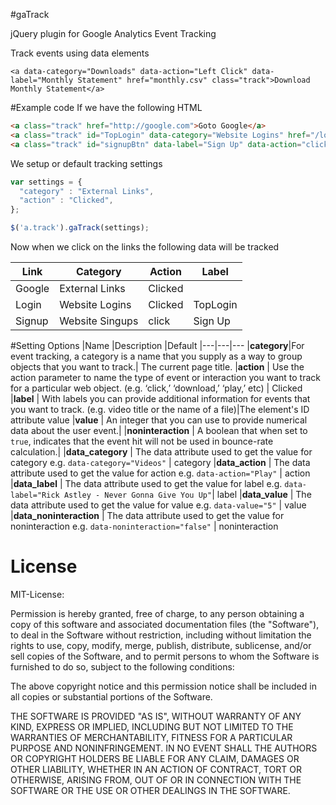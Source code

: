 #gaTrack

jQuery plugin for Google Analytics Event Tracking

Track events using data elements
```
<a data-category="Downloads" data-action="Left Click" data-label="Monthly Statement" href="monthly.csv" class="track">Download Monthly Statement</a>
```
#Example code
If we have the following HTML
```html
<a class="track" href="http://google.com">Goto Google</a>
<a class="track" id="TopLogin" data-category="Website Logins" href="/login">Login</a>
<a class="track" id="signupBtn" data-label="Sign Up" data-action="click" data-category="Website Singups" href="/signup">Signup</a>
```
We setup or default tracking settings
```javascript
var settings = {
  "category" : "External Links",
  "action" : "Clicked",
};

$('a.track').gaTrack(settings);
```
Now when we click on the links the following data will be tracked

|Link | Category| Action| Label
|-----|---------|-------|-------
|Google | External Links | Clicked |
|Login | Website Logins | Clicked | TopLogin
|Signup | Website Singups | click | Sign Up

#Setting Options
|Name |Description |Default
|---|---|---
|**category**|For event tracking, a category is a name that you supply as a way to group objects that you want to track.| The current  page title.
|**action** | Use the action parameter to name the type of event or interaction you want to track for a particular web object. (e.g. ‘click,’ ‘download,’ ‘play,’ etc) | Clicked
|**label** | With labels you can provide additional information for events that you want to track. (e.g. video title or the name of a file)|The element's ID attribute value
|**value** | An integer that you can use to provide numerical data about the user event.|
|**noninteraction** | A boolean that when set to `true`, indicates that the event hit will not be used in bounce-rate calculation.|
|**data_category** | The data attribute used to get the value for category e.g. `data-category="Videos"` | category
|**data_action** | The data attribute used to get the value for action e.g. `data-action="Play"` | action
|**data_label** | The data attribute used to get the value for label e.g. `data-label="Rick Astley - Never Gonna Give You Up"`| label
|**data_value** | The data attribute used to get the value for value e.g. `data-value="5"` | value
|**data_noninteraction** | The data attribute used to get the value for noninteraction e.g. `data-noninteraction="false"` | noninteraction

# License
MIT-License:

Permission is hereby granted, free of charge, to any person obtaining
a copy of this software and associated documentation files (the
"Software"), to deal in the Software without restriction, including
without limitation the rights to use, copy, modify, merge, publish,
distribute, sublicense, and/or sell copies of the Software, and to
permit persons to whom the Software is furnished to do so, subject to
the following conditions:

The above copyright notice and this permission notice shall be
included in all copies or substantial portions of the Software.

THE SOFTWARE IS PROVIDED "AS IS", WITHOUT WARRANTY OF ANY KIND,
EXPRESS OR IMPLIED, INCLUDING BUT NOT LIMITED TO THE WARRANTIES OF
MERCHANTABILITY, FITNESS FOR A PARTICULAR PURPOSE AND
NONINFRINGEMENT. IN NO EVENT SHALL THE AUTHORS OR COPYRIGHT HOLDERS BE
LIABLE FOR ANY CLAIM, DAMAGES OR OTHER LIABILITY, WHETHER IN AN ACTION
OF CONTRACT, TORT OR OTHERWISE, ARISING FROM, OUT OF OR IN CONNECTION
WITH THE SOFTWARE OR THE USE OR OTHER DEALINGS IN THE SOFTWARE.